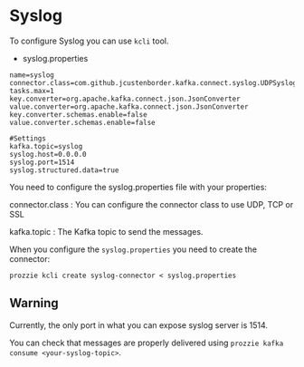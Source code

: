 ---
---

# Syslog

To configure Syslog you can use `kcli` tool.

* syslog.properties

```properties
name=syslog
connector.class=com.github.jcustenborder.kafka.connect.syslog.UDPSyslogSourceConnector
tasks.max=1
key.converter=org.apache.kafka.connect.json.JsonConverter
value.converter=org.apache.kafka.connect.json.JsonConverter
key.converter.schemas.enable=false
value.converter.schemas.enable=false

#Settings
kafka.topic=syslog
syslog.host=0.0.0.0
syslog.port=1514
syslog.structured.data=true
```

You need to configure the syslog.properties file with your properties:

connector.class
: You can configure the connector class to use UDP, TCP or SSL

kafka.topic
: The Kafka topic to send the messages.

When you configure the `syslog.properties` you need to create the connector:

`prozzie kcli create syslog-connector < syslog.properties`

## Warning

Currently, the only port in what you can expose syslog server is 1514.

You can check that messages are properly delivered using `prozzie kafka consume <your-syslog-topic>`.

